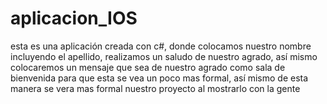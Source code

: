 # aplicacion_IOS
esta es una aplicación creada con c#, donde colocamos nuestro nombre incluyendo el apellido, realizamos un saludo de nuestro agrado, así mismo colocaremos un mensaje que sea de nuestro agrado como sala de bienvenida para que esta se vea un poco mas formal, así mismo de esta manera se vera mas formal nuestro proyecto al mostrarlo con la gente 
